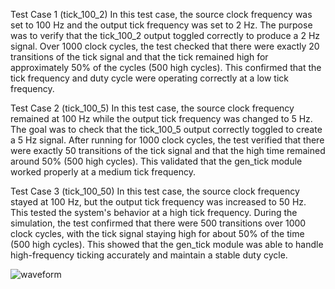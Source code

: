 Test Case 1 (tick_100_2)
In this test case, the source clock frequency was set to 100 Hz and the output tick frequency was set to 2 Hz. The purpose was to verify that the tick_100_2 output toggled correctly to produce a 2 Hz signal. Over 1000 clock cycles, the test checked that there were exactly 20 transitions of the tick signal and that the tick remained high for approximately 50% of the cycles (500 high cycles). This confirmed that the tick frequency and duty cycle were operating correctly at a low tick frequency.

Test Case 2 (tick_100_5)
In this test case, the source clock frequency remained at 100 Hz while the output tick frequency was changed to 5 Hz. The goal was to check that the tick_100_5 output correctly toggled to create a 5 Hz signal. After running for 1000 clock cycles, the test verified that there were exactly 50 transitions of the tick signal and that the high time remained around 50% (500 high cycles). This validated that the gen_tick module worked properly at a medium tick frequency.

Test Case 3 (tick_100_50)
In this test case, the source clock frequency stayed at 100 Hz, but the output tick frequency was increased to 50 Hz. This tested the system's behavior at a high tick frequency. During the simulation, the test confirmed that there were 500 transitions over 1000 clock cycles, with the tick signal staying high for about 50% of the time (500 high cycles). This showed that the gen_tick module was able to handle high-frequency ticking accurately and maintain a stable duty cycle.

![waveform](<"C:\Users\Meta_\OneDrive\Pictures\Screenshots\Screenshot 2025-04-20 222145.png">)